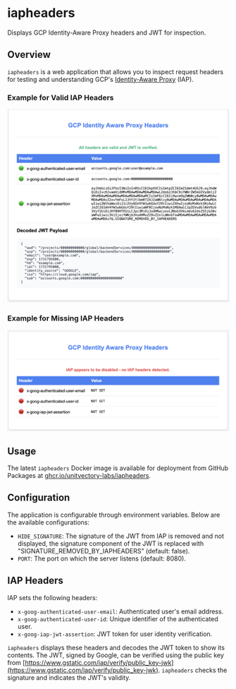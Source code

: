 # iapheaders

Displays GCP Identity-Aware Proxy headers and JWT for inspection.

## Overview

`iapheaders` is a web application that allows you to inspect request headers for testing and understanding GCP's [Identity-Aware Proxy](https://cloud.google.com/security/products/iap) (IAP).

### Example for Valid IAP Headers

![Application Interface Valid](./assets/interface_valid.png)

### Example for Missing IAP Headers

![Application Interface Missing](./assets/interface_missing.png)

## Usage

The latest `iapheaders` Docker image is available for deployment from GitHub Packages at [ghcr.io/unitvectory-labs/iapheaders](https://github.com/UnitVectorY-Labs/iapheaders/pkgs/container/iapheaders).

## Configuration

The application is configurable through environment variables. Below are the available configurations:

- `HIDE_SIGNATURE`: The signature of the JWT from IAP is removed and not displayed, the signature component of the JWT is replaced with "SIGNATURE_REMOVED_BY_IAPHEADERS" (default: false).
- `PORT`: The port on which the server listens (default: 8080).

## IAP Headers

IAP sets the following headers:

- `x-goog-authenticated-user-email`: Authenticated user's email address.
- `x-goog-authenticated-user-id`: Unique identifier of the authenticated user.
- `x-goog-iap-jwt-assertion`: JWT token for user identity verification.

`iapheaders` displays these headers and decodes the JWT token to show its contents. The JWT, signed by Google, can be verified using the public key from [https://www.gstatic.com/iap/verify/public_key-jwk](https://www.gstatic.com/iap/verify/public_key-jwk). `iapheaders` checks the signature and indicates the JWT's validity.
